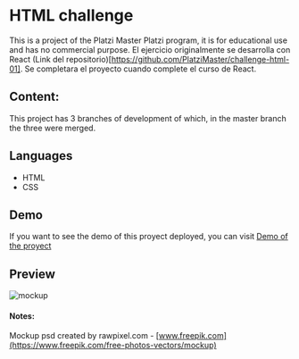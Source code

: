 # HTML challenge
This is a project of the Platzi Master Platzi program, it is for educational use and has no commercial purpose.
El ejercicio originalmente se desarrolla con React (Link del repositorio)[https://github.com/PlatziMaster/challenge-html-01]. Se completara el proyecto cuando complete el curso de React.

## Content:
This project has 3 branches of development of which, in the master branch the three were merged.

## Languages
- HTML
- CSS

## Demo
If you want to see the demo of this proyect deployed, you can visit [Demo of the proyect](https://emmaisworking.github.io/inside_design_proyect/)

## Preview
![mockup](https://github.com/EmmaIsWorking/inside_design_proyect/blob/master/resources/img/mockup.jpg)

#### Notes:
Mockup psd created by rawpixel.com - [www.freepik.com](https://www.freepik.com/free-photos-vectors/mockup)
